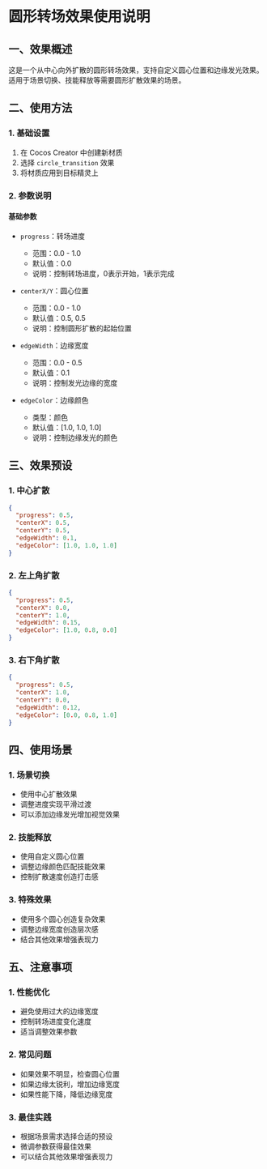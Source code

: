 # 圆形转场效果使用说明

## 一、效果概述

这是一个从中心向外扩散的圆形转场效果，支持自定义圆心位置和边缘发光效果。适用于场景切换、技能释放等需要圆形扩散效果的场景。

## 二、使用方法

### 1. 基础设置
1. 在 Cocos Creator 中创建新材质
2. 选择 `circle_transition` 效果
3. 将材质应用到目标精灵上

### 2. 参数说明

#### 基础参数
- `progress`：转场进度
  - 范围：0.0 - 1.0
  - 默认值：0.0
  - 说明：控制转场进度，0表示开始，1表示完成

- `centerX/Y`：圆心位置
  - 范围：0.0 - 1.0
  - 默认值：0.5, 0.5
  - 说明：控制圆形扩散的起始位置

- `edgeWidth`：边缘宽度
  - 范围：0.0 - 0.5
  - 默认值：0.1
  - 说明：控制发光边缘的宽度

- `edgeColor`：边缘颜色
  - 类型：颜色
  - 默认值：[1.0, 1.0, 1.0]
  - 说明：控制边缘发光的颜色

## 三、效果预设

### 1. 中心扩散
```json
{
  "progress": 0.5,
  "centerX": 0.5,
  "centerY": 0.5,
  "edgeWidth": 0.1,
  "edgeColor": [1.0, 1.0, 1.0]
}
```

### 2. 左上角扩散
```json
{
  "progress": 0.5,
  "centerX": 0.0,
  "centerY": 1.0,
  "edgeWidth": 0.15,
  "edgeColor": [1.0, 0.8, 0.0]
}
```

### 3. 右下角扩散
```json
{
  "progress": 0.5,
  "centerX": 1.0,
  "centerY": 0.0,
  "edgeWidth": 0.12,
  "edgeColor": [0.0, 0.8, 1.0]
}
```

## 四、使用场景

### 1. 场景切换
- 使用中心扩散效果
- 调整进度实现平滑过渡
- 可以添加边缘发光增加视觉效果

### 2. 技能释放
- 使用自定义圆心位置
- 调整边缘颜色匹配技能效果
- 控制扩散速度创造打击感

### 3. 特殊效果
- 使用多个圆心创造复杂效果
- 调整边缘宽度创造层次感
- 结合其他效果增强表现力

## 五、注意事项

### 1. 性能优化
- 避免使用过大的边缘宽度
- 控制转场进度变化速度
- 适当调整效果参数

### 2. 常见问题
- 如果效果不明显，检查圆心位置
- 如果边缘太锐利，增加边缘宽度
- 如果性能下降，降低边缘宽度

### 3. 最佳实践
- 根据场景需求选择合适的预设
- 微调参数获得最佳效果
- 可以结合其他效果增强表现力 